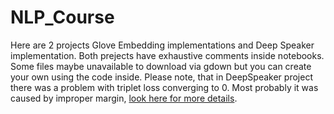 # NLP_Course
Here are 2 projects Glove Embedding implementations and Deep Speaker implementation. Both prejects have exhaustive comments inside notebooks. Some files maybe unavailable to download via gdown but you can create your own using the code inside.
Please note, that in DeepSpeaker project there was a problem with triplet loss converging to 0. Most probably it was caused by improper margin, 
[look here for more details](https://towardsdatascience.com/lossless-triplet-loss-7e932f990b24). 
